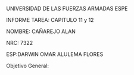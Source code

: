 UNIVERSIDAD DE LAS FUERZAS ARMADAS ESPE

INFORME TAREA: CAPITULO 11 y 12 

NOMBRE: CAÑAREJO ALAN

NRC: 7322

ESP:DARWIN OMAR ALULEMA FLORES

Objetivo General:
